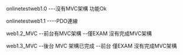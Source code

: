 onlinetestweb1.0
---沒有MVC架構 功能Ok

onlinetestweb1.1
----PDO連線


web1.2_MVC
--前台有MVC架構
--僅EXAM 沒有完成MVC架構


web1.3_MVC
--後台 MVC 架構已完成
--前台 僅EXAM 沒有完成MVC架構

